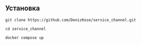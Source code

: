 ## Установка

`git clone https://github.com/DenizKose/service_channel.git`

`cd service_channel`

`docker compose up`
